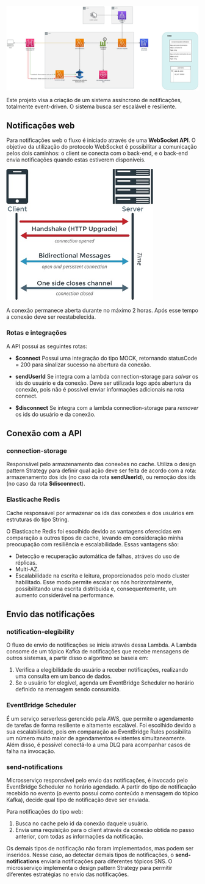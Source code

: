 ![](/doc/DesenhoNotificacao.jpg)

Este projeto visa a criação de um sistema assíncrono de notificações, totalmente event-driven. O sistema busca ser escalável e resiliente.

## Notificações web
Para notificações web o fluxo é iniciado através de uma **WebSocket API**. O objetivo da utilização do protocolo WebSocket é possibilitar a comunicação pelos dois caminhos: o client se conecta com o back-end, e o back-end envia notificações quando estas estiverem disponíveis. 

![](/doc/websocketHandshake.jpg)

A conexão permanece aberta durante no máximo 2 horas. Após esse tempo a conexão deve ser reestabelecida.

### Rotas e integrações
A API possui as seguintes rotas:
- **$connect** Possui uma integração do tipo MOCK, retornando statusCode = 200 para sinalizar sucesso na abertura da conexão.

- **sendUserId** Se integra com a lambda connection-storage para *salvar* os ids do usuário e da conexão. Deve ser utilizada logo após abertura da conexão, pois não é possível enviar informações adicionais na rota connect.

- **$disconnect** Se integra com a lambda connection-storage para *remover* os ids do usuário e da conexão.

## Conexão com a API
### connection-storage
Responsável pelo armazenamento das conexões no cache. Utiliza o design pattern Strategy para definir qual ação deve ser feita de acordo com a rota: armazenamento dos ids (no caso da rota **sendUserId**), ou remoção dos ids (no caso da rota **$disconnect**).

### Elasticache Redis
Cache responsável por armazenar os ids das conexões e dos usuários em estruturas do tipo String. 

O Elasticache Redis foi escolhido devido as vantagens oferecidas em comparação a outros tipos de cache, levando em consideração minha preocupação com resiliência e escalabilidade. Essas vantagens são:
- Detecção e recuperação automática de falhas, atráves do uso de réplicas.
- Multi-AZ.
- Escalabilidade na escrita e leitura, proporcionados pelo modo cluster habilitado. Esse modo permite escalar os nós horizontalmente, possibilitando uma escrita distribuída e, consequentemente, um aumento considerável na performance.

## Envio das notificações
### notification-elegibility
O fluxo de envio de notificações se inicia através dessa Lambda. A Lambda consome de um tópico Kafka de notificações que recebe mensagens de outros sistemas, a partir disso o algoritmo se baseia em:
1. Verifica a elegibilidade do usuário a receber notificações, realizando uma consulta em um banco de dados. 
1. Se o usuário for elegível, agenda um EventBridge Scheduler no horário definido na mensagem sendo consumida.

### EventBridge Scheduler
É um serviço serverless gerencido pela AWS, que permite o agendamento de tarefas de forma resiliente e altamente escalável. Foi escolhido devido a sua escalabilidade, pois em comparação ao EventBridge Rules possibilita um número muito maior de agendamentos existentes simultaneamente. Além disso, é possível conectá-lo a uma DLQ para acompanhar casos de falha na invocação.

### send-notifications
Microsserviço responsável pelo envio das notificações, é invocado pelo EventBridge Scheduler no horário agendado. A partir do tipo de notificação recebido no evento (o evento possui como conteúdo a mensagem do tópico Kafka), decide qual tipo de notificação deve ser enviada. 

Para notificações do tipo web:
1. Busca no cache pelo id da conexão daquele usuário.
1. Envia uma requisição para o client através da conexão obtida no passo anterior, com todas as informações da notificação.

Os demais tipos de notificação não foram implementados, mas podem ser inseridos. Nesse caso, ao detectar demais tipos de notificações, o **send-notifications** enviaria notificações para diferentes tópicos SNS.
 O microsserviço implementa o design pattern Strategy para permitir diferentes estratégias no envio das notificações. 